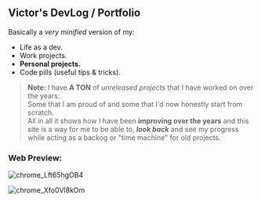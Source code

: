 ## Victor's DevLog / Portfolio
Basically a *very minified* version of my:
- Life as a dev.
- Work projects.
- **Personal projects.**
- Code pills (useful tips & tricks).

> **Note:** I have **A TON** of _unreleased projects_ that I have worked on over the years:
> <br>Some that I am proud of and some that I'd now honestly start from scratch.
> <br>All in all it shows how I have been **improving over the years** and this site is a way for me to be able to, **_look back_** and see my progress while acting as a backog or "time machine" for old projects.

### Web Preview:
![chrome_Lft65hgOB4](https://github.com/user-attachments/assets/db899afd-6fbc-4e3f-9449-aca41a9e48c7)

![chrome_Xfo0Vl8kOm](https://github.com/user-attachments/assets/68f14048-947b-41ea-8b91-c90916194a60)


